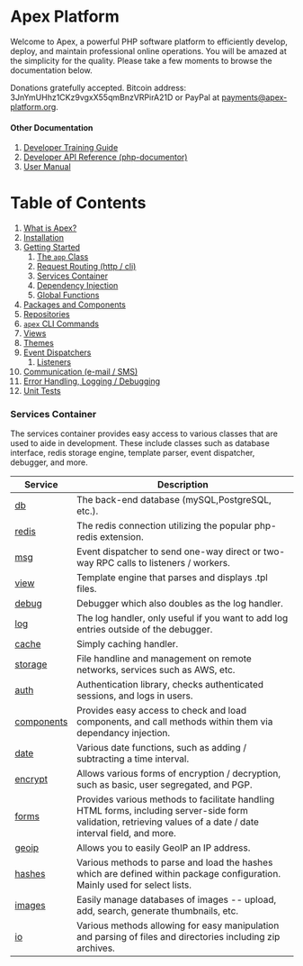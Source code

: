
# Apex Platform

Welcome to Apex, a powerful PHP software platform to efficiently develop, deploy, and maintain professional
online operations.  You  will be amazed at the simplicity for the quality.  Please take a few moments to
browse the documentation below.

Donations gratefully accepted.  Bitcoin address:  3JnYmUHhz1CKz9vgxX55qmBnzVRPirA21D or PayPal at payments@apex-platform.org.


#### Other Documentation

1. [Developer Training Guide](training/index.md)
2. [Developer API Reference (php-documentor)](https://apex-platform.org/api/)
3. [User Manual](core/index.md)

# Table of Contents

1. [What is Apex?](about.md)
2. [Installation](install.md)
3. [Getting Started](getting_started.md)
    1. [The `app` Class](app.md)
    2. [Request Routing (http / cli)](routing.md)
    3. [Services Container](services.md)
    4. [Dependency Injection](di.md)
    5. [Global Functions](global_functions.md)
4. [Packages and Components](packages.md)
5. [Repositories](repos.md)
6. [`apex` CLI Commands](cli.md)
7. [Views](views.md)
8. [Themes](themes.md)
9. [Event Dispatchers](event_dispatchers.md)
    1. [Listeners](listeners.md)
10. [Communication (e-mail / SMS)](communicate.md)
11. [Error Handling, Logging / Debugging](logging.md)
12. [Unit Tests](tests.md)


### Services Container

The services container provides easy access to various classes that are used to aide in development.  These
include classes such as database interface, redis storage engine, template parser, event dispatcher, debugger,
and more.

Service | Description 
------------- |------------- 
[db](database.md) | The back-end database (mySQL,PostgreSQL, etc.). 
[redis](redis.md) | The redis connection utilizing the popular php-redis extension.
[msg](event_dispatchers.md) | Event dispatcher to send one-way direct or two-way RPC calls to listeners / workers. 
[view](https://apex-platform.org/api/classes/apex.app.web.view.html) | Template engine that parses and displays .tpl files. 
[debug](https://apex-platform.org/api/classes/apex.app.sys.debug.html) | Debugger which also doubles as the log handler.
[log](https://apex-platform.org/api/classes/apex.app.sys.log.html) | The log handler, only useful if you want to add log entries outside of the debugger.
[cache](https://apex-platform.org/api/classes/apex.app.io.cache.html) | Simply caching handler.
[storage](https://apex-platform.org/api/classes/apex.app.io.storage.html) | File handline and management on remote networks, services such as AWS, etc.
[auth](https://apex-platform.org/api/classes/apex.app.sys.auth.html) | Authentication library, checks authenticated sessions, and logs in users.
[components](https://apex-platform.org/api/classes/apex.app.sys.components.html) | Provides easy access to check and load components, and call methods within them via dependancy injection.
[date](https://apex-platform.org/api/classes/apex.app.utils.date.html) | Various date functions, such as adding / subtracting a time interval.
[encrypt](https://apex-platform.org/api/classes/apex.app.sys.encrypt.html) | Allows various forms of encryption / decryption, such as basic, user segregated, and PGP.
[forms](https://apex-platform.org/api/classes/apex.app.utils.forms.html) | Provides various methods to facilitate handling HTML forms, including server-side form validation, retrieving values of a date / date interval field, and more. 
[geoip](https://apex-platform.org/api/classes/apex.app.utils.geoip.html) | Allows you to easily GeoIP an IP address.
[hashes](https://apex-platform.org/api/classes/apex.app.utils.hashes.html) | Various methods to parse and load the hashes which are defined within package configuration. Mainly used for select lists.
[images](https://apex-platform.org/api/classes/apex.app.utils.images.html) | Easily manage databases of images -- upload, add, search, generate thumbnails, etc.
[io](https://apex-platform.org/api/classes/apex.app.io.io.html) | Various methods allowing for easy manipulation and parsing of files and directories including zip archives.




